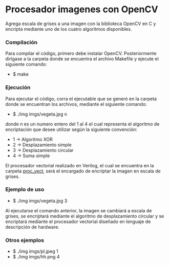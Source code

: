 # Procesador imagenes con OpenCV

Agrega escala de grises a una imagen con la biblioteca OpenCV en C y encripta mediante uno de los cuatro algoritmos disponibles. 

### Compilación
Para compilar el código, primero debe instalar OpenCV. Posteriormente dirígase a la carpeta donde se encuentra el archivo Makefile y ejecute el siguiente comando: 
* $ make

### Ejecución
Para ejecutar el código, corra el ejecutable que se generó en la carpeta donde se encuentran los archivos, mediante el siguiente comando: 
* $ ./img imgs/vegeta.jpg n 


donde n es un numero entero del 1 al 4 el cual representa el algoritmo de encriptación que desee utilizar según la siguiente convención:
* 1 -> Algoritmo XOR 
* 2 -> Desplazamiento simple
* 3 -> Desplazamiento circular
* 4 -> Suma simple

El procesador vectorial realizado en Verilog, el cual se encuentra en la carpeta [proc_vect](https://github.com/FabAstorga06/CE-4302_ACII/tree/master/Proyectos/Proyecto%201:%20Procesador%20Vectorial/proc_vect), será el encargado de encriptar la imagen en escala de grises. 

### Ejemplo de uso 
* $ ./img imgs/vegeta.jpg 3 

Al ejecutarse el comando anterior, la imagen se cambiará a escala de grises, se encriptará mediante el algoritmo de desplazamiento circular y se encriptará mediante el procesador vectorial diseñado en lenguaje de descripción de hardware.

### Otros ejemplos 

* $ ./img imgs/pl.jpeg 1 
* $ ./img imgs/hh.png 4 